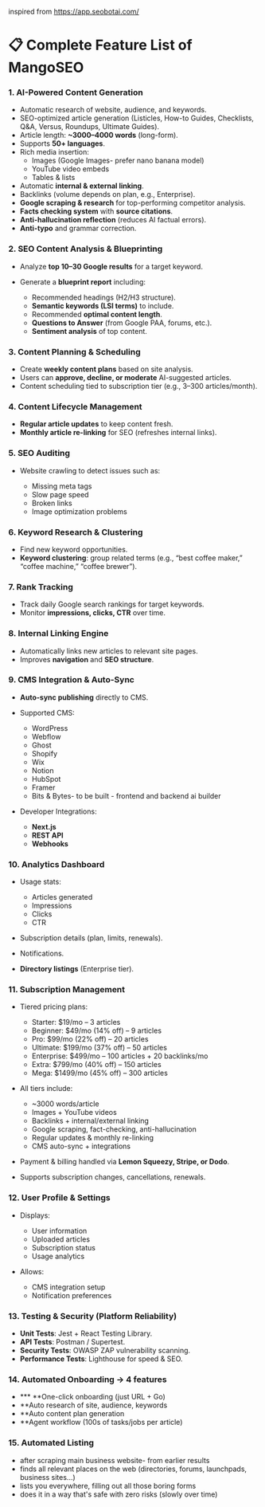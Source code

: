 inspired from https://app.seobotai.com/


 # 📋 Complete Feature List of MangoSEO

### 1. **AI-Powered Content Generation**

* Automatic research of website, audience, and keywords.
* SEO-optimized article generation (Listicles, How-to Guides, Checklists, Q\&A, Versus, Roundups, Ultimate Guides).
* Article length: **\~3000–4000 words** (long-form).
* Supports **50+ languages**.
* Rich media insertion:
  * Images (Google Images- prefer nano banana model)
  * YouTube video embeds
  * Tables & lists
* Automatic **internal & external linking**.
* Backlinks (volume depends on plan, e.g., Enterprise).
* **Google scraping & research** for top-performing competitor analysis.
* **Facts checking system** with **source citations**.
* **Anti-hallucination reflection** (reduces AI factual errors).
* **Anti-typo** and grammar correction.

### 2. **SEO Content Analysis & Blueprinting**

* Analyze **top 10–30 Google results** for a target keyword.
* Generate a **blueprint report** including:

  * Recommended headings (H2/H3 structure).
  * **Semantic keywords (LSI terms)** to include.
  * Recommended **optimal content length**.
  * **Questions to Answer** (from Google PAA, forums, etc.).
  * **Sentiment analysis** of top content.

### 3. **Content Planning & Scheduling**

* Create **weekly content plans** based on site analysis.
* Users can **approve, decline, or moderate** AI-suggested articles.
* Content scheduling tied to subscription tier (e.g., 3–300 articles/month).

### 4. **Content Lifecycle Management**

* **Regular article updates** to keep content fresh.
* **Monthly article re-linking** for SEO (refreshes internal links).

### 5. **SEO Auditing**

* Website crawling to detect issues such as:

  * Missing meta tags
  * Slow page speed
  * Broken links
  * Image optimization problems

### 6. **Keyword Research & Clustering**

* Find new keyword opportunities.
* **Keyword clustering**: group related terms (e.g., “best coffee maker,” “coffee machine,” “coffee brewer”).

### 7. **Rank Tracking**

* Track daily Google search rankings for target keywords.
* Monitor **impressions, clicks, CTR** over time.

### 8. **Internal Linking Engine**

* Automatically links new articles to relevant site pages.
* Improves **navigation** and **SEO structure**.

### 9. **CMS Integration & Auto-Sync**

* **Auto-sync publishing** directly to CMS.
* Supported CMS:

  * WordPress
  * Webflow
  * Ghost
  * Shopify
  * Wix
  * Notion
  * HubSpot
  * Framer
  * Bits & Bytes- to be built - frontend and backend ai builder
* Developer Integrations:

  * **Next.js**
  * **REST API**
  * **Webhooks**

### 10. **Analytics Dashboard**

* Usage stats:

  * Articles generated
  * Impressions
  * Clicks
  * CTR
* Subscription details (plan, limits, renewals).
* Notifications.
* **Directory listings** (Enterprise tier).

### 11. **Subscription Management**

* Tiered pricing plans:

  * Starter: \$19/mo – 3 articles
  * Beginner: \$49/mo (14% off) – 9 articles
  * Pro: \$99/mo (22% off) – 20 articles
  * Ultimate: \$199/mo (37% off) – 50 articles
  * Enterprise: \$499/mo – 100 articles + 20 backlinks/mo
  * Extra: \$799/mo (40% off) – 150 articles
  * Mega: \$1499/mo (45% off) – 300 articles
* All tiers include:

  * \~3000 words/article
  * Images + YouTube videos
  * Backlinks + internal/external linking
  * Google scraping, fact-checking, anti-hallucination
  * Regular updates & monthly re-linking
  * CMS auto-sync + integrations
* Payment & billing handled via **Lemon Squeezy, Stripe, or Dodo**.
* Supports subscription changes, cancellations, renewals.

### 12. **User Profile & Settings**

* Displays:

  * User information
  * Uploaded articles
  * Subscription status
  * Usage analytics
* Allows:

  * CMS integration setup
  * Notification preferences

### 13. **Testing & Security (Platform Reliability)**

* **Unit Tests**: Jest + React Testing Library.
* **API Tests**: Postman / Supertest.
* **Security Tests**: OWASP ZAP vulnerability scanning.
* **Performance Tests**: Lighthouse for speed & SEO.

### 14. Automated Onboarding → 4 features

* *** **One-click onboarding (just URL + Go)
* **Auto research of site, audience, keywords
* **Auto content plan generation
* **Agent workflow (100s of tasks/jobs per article) 


### 15. Automated Listing 

- after scraping main business website- from earlier results
- finds all relevant places on the web (directories, forums, launchpads, business sites...)
- lists you everywhere, filling out all those boring forms
- does it in a way that's safe with zero risks (slowly over time)
